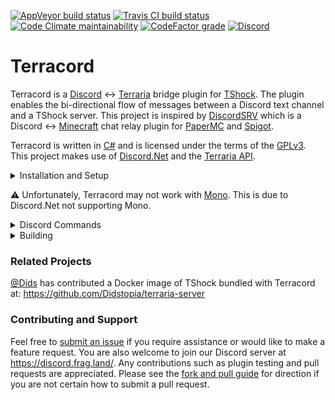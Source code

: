 [![AppVeyor build status](https://img.shields.io/appveyor/ci/ldilley/terracord?label=AppVeyor%20build%20status)](https://ci.appveyor.com/project/ldilley/terracord)
[![Travis CI build status](https://img.shields.io/travis/com/FragLand/terracord?label=Travis%20CI%20build%20status)](https://travis-ci.com/FragLand/terracord)
[![Code Climate maintainability](https://img.shields.io/codeclimate/maintainability-percentage/FragLand/terracord?label=Code%20Climate%20maintainability)](https://codeclimate.com/github/FragLand/terracord/maintainability)
[![CodeFactor grade](https://img.shields.io/codefactor/grade/github/FragLand/terracord?label=CodeFactor%20quality)](https://www.codefactor.io/repository/github/fragland/terracord)
[![Discord](https://img.shields.io/discord/540333638479380487?label=Discord)](https://discord.frag.land/)

Terracord
=========
Terracord is a [Discord](https://discord.com/) ↔ [Terraria](https://terraria.org/) bridge plugin for
[TShock](https://tshock.co/). The plugin enables the bi-directional flow of messages between a Discord text
channel and a TShock server. This project is inspired by [DiscordSRV](https://github.com/DiscordSRV/DiscordSRV)
which is a Discord ↔ [Minecraft](http://www.minecraft.net/) chat relay plugin for [PaperMC](https://papermc.io/)
and [Spigot](https://www.spigotmc.org/).

Terracord is written in [C#](https://docs.microsoft.com/en-us/dotnet/csharp/) and is licensed under the terms of
the [GPLv3](https://www.gnu.org/licenses/gpl-3.0.en.html). This project makes use of
[Discord.Net](https://github.com/discord-net/Discord.Net) and the [Terraria API](https://github.com/Pryaxis/TerrariaAPI-Server).

<details>
<summary>Installation and Setup</summary>

### Discord Bot
1. Follow the instructions [here](https://github.com/reactiflux/discord-irc/wiki/Creating-a-discord-bot-&-getting-a-token)
to create a bot and invite it to your server. Take note of the bot token, you'll need it later.

1. Give the bot the following server-wide permissions:

   <details>
   <summary>Permissions</summary>
   
   | Permission | Required | Effect | Scope |
   | -- | -- | -- | -- |
   | Read Text Channels & See Voice Channels / Read Messages | Yes | | Server / Channel |
   | Send Messages | Yes | | Server / Channel |
   | Read Message History | Yes | | Server / Channel |
   | Change Nickname | No | Configuration reload (?) | Server |
   | Embed Links | No | | Server / Channel |
   | Manage Channel(s) | No | Allows the bot to dynamically update the channel topic with info about the Terraria server. | Server / Channel |
   | Use External Emojis | No | | Server / Channel |
   
   **Server** scope means the permission is added to the bot's role on `Server Settings > Roles`.  
   **Channel** scope means the permission is added to the bot (or its role) directly in the desired text channel on
   `Edit Channel > Permissions`.  
   **Server / Channel** scope means the permission can either be a **Server** or **Channel** permission.  
   </details>

1. Copy the ID of the desired text channel following the instructions
[here](https://support.discordapp.com/hc/en-us/articles/206346498-Where-can-I-find-my-User-Server-Message-ID-) and also take
note of it.

### TShock Plugin
1. Copy `Terracord.dll` and its dependencies into your TShock `ServerPlugins` directory. The dependencies are the following:
`Discord.Net.Core.dll`, `Discord.Net.Rest.dll`, `Discord.Net.WebSocket.dll`, `Newtonsoft.Json.dll`,
`System.Collections.Immutable.dll`, and `System.Interactive.Async.dll`. They should
be contained in any release archive.

   Ensure that the version of `Newtonsoft.Json.dll` copied to the `ServerPlugins` directory is >=11.0.2. This is a required
   dependency of Discord.Net. The instance of this DLL included with TShock 4.4.0 is older (10.0.3), and using it results in
   not being able to establish a connection to a Discord server.

   For localization support, copy any or all language directories (`de`, `en`, `ru`, etc.), each containing
   `Terracord.resources.dll`, to the top-level directory where `TerrariaServer.exe` resides. You may then set the preferred
   locale in `terracord.xml` to make any supported language active.

1. Edit `terracord.xml` to set your bot token and Discord channel ID, both obtained in the [Discord Bot](#Discord-Bot)
section. This file should be saved to the `tshock/Terracord` directory. Other settings in this configuration file may also be
changed to your liking.

1. Restart your TShock server to load the plugin. For review or troubleshooting purposes, `terracord.log` can be found in
the `tshock > Terracord` directory.
</details>

:warning: Unfortunately, Terracord may not work with [Mono](https://www.mono-project.com/). This is due to Discord.Net
not supporting Mono.

<details>
<summary>Discord Commands</summary>

- `help`
- `playerlist`
- `serverinfo`
- `uptime`
</details>

<details>
<summary>Building</summary>

#### Visual Studio
1. Download and install [Visual Studio](https://visualstudio.microsoft.com/) if you do not have the software. The community
edition is free and contains the essentials to build Terracord. In particular, you want the ".NET desktop development" workload.
The "NuGet package manager" is also required to pull in the Discord.Net dependencies. Other individual components such as
debuggers, profilers, "Git for Windows", and the "GitHub extension for Visual Studio" may be useful.

2. Obtain a copy of the Terracord source code if you have not already. This can be performed with
`git clone https://github.com/FragLand/terracord.git`. You may alternatively
[download a zip archive of the source](https://github.com/FragLand/terracord/archive/master.zip) and extract the contents
to an arbitrary location.

3. Download the latest [TShock release](https://github.com/Pryaxis/TShock/releases).

4. Create a directory named `lib` at the same path where `Terracord.sln` resides.

5. Extract `OTAPI.dll`, `TerrariaServer.exe`, and `TShockAPI.dll` from the TShock zip archive and then place these 3 files
under the `lib` directory you recently created during step 4.

6. Open `Terracord.sln` using Visual Studio.

7. NuGet should automatically download Discord.Net and its dependencies based on `Terracord.csproj`. If not, you can manually
install `Discord.Net.Core` and `Discord.Net.WebSocket` via NuGet. You may also attempt to right-click the solution in the
"Solution Explorer" of Visual Studio and then left-click "Restore NuGet Packages".

8. Use `Build->Build Solution` or `ctrl+shift+b` to build Terracord.

9. If all goes well, you should have a shiny new `Terracord.dll` at the path referenced in the build output. Enjoy!

#### .NET Core
1. Install [.NET Core SDK](https://dotnet.microsoft.com/download/dotnet-core/3.1). .NET Core SDK 3.1.100 is known to
successfully build Terracord. You can also [configure various Linux package managers](https://docs.microsoft.com/en-us/dotnet/core/install/linux-package-manager-debian10)
to install .NET core. This has the added benefit of being able to easily update the software.

2. Obtain a copy of the Terracord source code:

   `git clone https://github.com/FragLand/terracord.git`

   Or:

   `wget https://github.com/FragLand/terracord/archive/master.zip && unzip master.zip`

3. Download and extract the latest [TShock release](https://github.com/Pryaxis/TShock/releases):

   `wget https://github.com/Pryaxis/TShock/releases/download/vx.x.x/tshock_x.x.x.zip && unzip tshock_x.x.x.zip`

4. Create a directory named `lib` at the same path where `Terracord.sln` resides:

   `mkdir terracord/lib`

5. Copy `OTAPI.dll`, `TerrariaServer.exe`, and `TShockAPI.dll` to `lib`:

   `cp OTAPI.dll TerrariaServer.exe ServerPlugins/TShockAPI.dll terracord/lib`

6. Install dependencies:

   `cd terracord`

   `dotnet restore`

7. Begin build:

   `dotnet build -c <Debug|Release>`

8. You should now have a `Terracord.dll`.

#### Mono
:warning: As mentioned previously, loading `Terracord.dll` with Mono may not work considering Discord.Net does not
support this. Therefore, the following steps should be considered experimental.

1. Install Mono and NuGet. Under [Debian](http://www.debian.org/), this can be achieved via:

   `apt-get install mono-complete nuget`

2. Obtain a copy of the Terracord source code:

   `git clone https://github.com/FragLand/terracord.git`

   Or:

   `wget https://github.com/FragLand/terracord/archive/master.zip && unzip master.zip`

3. Download and extract the latest [TShock release](https://github.com/Pryaxis/TShock/releases):

   `wget https://github.com/Pryaxis/TShock/releases/download/vx.x.x/tshock_x.x.x.zip && unzip tshock_x.x.x.zip`

4. Create a directory named `lib` at the same path where `Terracord.sln` resides:

   `mkdir terracord/lib`

5. Copy `OTAPI.dll`, `TerrariaServer.exe`, and `TShockAPI.dll` to `lib`:

   `cp OTAPI.dll TerrariaServer.exe ServerPlugins/TShockAPI.dll terracord/lib`

6. Install dependencies:

   `cd terracord`

   `nuget restore Terracord.sln`

7. Begin build:

   `xbuild /p:Configuration=<Debug|Release> Terracord.sln`
   
   Or:
   
   `msbuild /p:Configuration=<Debug|Release> Terracord.sln`

8. With luck, a wild `Terracord.dll` will appear.
</details>

### Related Projects
[@Dids](https://github.com/Dids) has contributed a Docker image of TShock bundled with Terracord at: https://github.com/Didstopia/terraria-server

### Contributing and Support
Feel free to [submit an issue](https://github.com/FragLand/terracord/issues/new) if you require assistance or would like to
make a feature request. You are also welcome to join our Discord server at https://discord.frag.land/. Any contributions such
as plugin testing and pull requests are appreciated. Please see the
[fork and pull guide](https://help.github.com/en/github/collaborating-with-issues-and-pull-requests/creating-a-pull-request-from-a-fork)
for direction if you are not certain how to submit a pull request.
